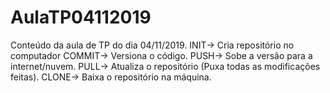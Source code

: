 # AulaTP04112019
Conteúdo da aula de TP do dia 04/11/2019.
INIT-> Cria repositório no computador
COMMIT-> Versiona o código.
PUSH-> Sobe a versão para a internet/nuvem.
PULL-> Atualiza o repositório (Puxa todas as modificações feitas).
CLONE-> Baixa o repositório na máquina.